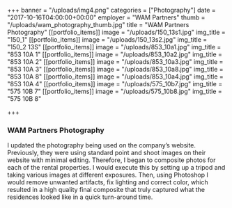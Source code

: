 +++
banner = "/uploads/img4.png"
categories = ["Photography"]
date = "2017-10-16T04:00:00+00:00"
employer = "WAM Partners"
thumb = "/uploads/wam_photography_thumb.jpg"
title = "WAM Partners Photography"
[[portfolio_items]]
image = "/uploads/150_13s1.jpg"
img_title = "150_1"
[[portfolio_items]]
image = "/uploads/150_13s2.jpg"
img_title = "150_2 13S"
[[portfolio_items]]
image = "/uploads/853_10a1.jpg"
img_title = "853 10A 1"
[[portfolio_items]]
image = "/uploads/853_10a2.jpg"
img_title = "853 10A 2"
[[portfolio_items]]
image = "/uploads/853_10a3.jpg"
img_title = "853 10A 3"
[[portfolio_items]]
image = "/uploads/853_10a8.jpg"
img_title = "853 10A 8"
[[portfolio_items]]
image = "/uploads/853_10a4.jpg"
img_title = "853 10A 4"
[[portfolio_items]]
image = "/uploads/575_10b7.jpg"
img_title = "575 10B 7"
[[portfolio_items]]
image = "/uploads/575_10b8.jpg"
img_title = "575 10B 8"

+++

### WAM Partners Photography

I updated the photography being used on the company’s website. Previously, they were using standard point and shoot images on their website with minimal editing. Therefore, I began to composite photos for each of the rental properties. I would execute this by setting up a tripod and taking various images at different exposures. Then, using Photoshop I would remove unwanted artifacts, fix lighting and correct color, which resulted in a high quality final composite that truly captured what the residences looked like in a quick turn-around time.
